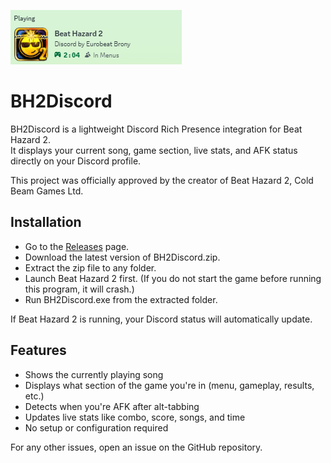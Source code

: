 ![Preview](Preview.png)

# BH2Discord

BH2Discord is a lightweight Discord Rich Presence integration for Beat Hazard 2.  
It displays your current song, game section, live stats, and AFK status directly on your Discord profile.

This project was officially approved by the creator of Beat Hazard 2, Cold Beam Games Ltd.

## Installation

- Go to the [Releases](https://github.com/Mayo525/BH2Discord/releases) page.
- Download the latest version of BH2Discord.zip.
- Extract the zip file to any folder.
- Launch Beat Hazard 2 first. (If you do not start the game before running this program, it will crash.)
- Run BH2Discord.exe from the extracted folder.

If Beat Hazard 2 is running, your Discord status will automatically update.

## Features

- Shows the currently playing song  
- Displays what section of the game you're in (menu, gameplay, results, etc.)  
- Detects when you're AFK after alt-tabbing  
- Updates live stats like combo, score, songs, and time  
- No setup or configuration required  

For any other issues, open an issue on the GitHub repository.
